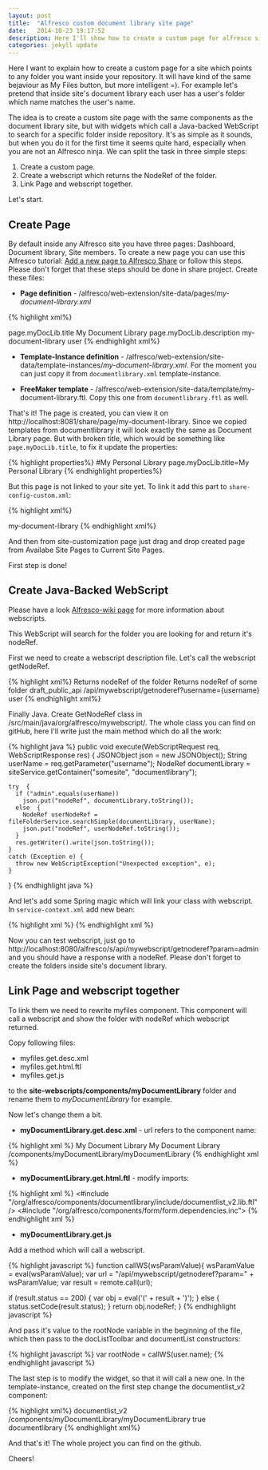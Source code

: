 ```yaml
---
layout: post
title:  "Alfresco custom document library site page"
date:   2014-10-23 19:17:52
description: Here I'll show how to create a custom page for alfresco site which points on some folder inside document library.
categories: jekyll update
---
```


Here I want to explain how to create a custom page for a site which points to any folder you want inside your repository. It will have kind of the same bejaviour as My Files button, but more intelligent =). For example let's pretend that inside site's document library each user has a user's folder which name matches the user's name.

The idea is to create a custom site page with the same components as the document library site, but with widgets which call a Java-backed WebScript to search for a specific folder inside repository. It's as simple as it sounds, but when you do it for the first time it seems quite hard, especially when you are not an Alfresco ninja. We can split the task in three simple steps:

1. Create a custom page. 
2. Create a webscript which returns the NodeRef of the folder.
3. Link Page and webscript together.

Let's start.

## Create Page

By default inside any Alfresco site you have three pages: Dashboard, Document library, Site members. To create a new page you can use this Alfresco tutorial: [Add a new page to Alfresco Share][add-page-tutorial] or follow this steps. Please don't forget that these steps should be done in share project. Create these files:

* **Page definition** - /alfresco/web-extension/site-data/pages/_my-document-library.xml_

{% highlight xml%}
<page>
  <title>My Document Library</title>
  <title-id>page.myDocLib.title</title-id>
  <description>My Document Library</description>
  <description-id>page.myDocLib.description</description-id>
  <template-instance>my-document-library</template-instance>
  <authentication>user</authentication>
</page>
{% endhighlight xml%}

* **Template-Instance definition** - /alfresco/web-extension/site-data/template-instances/_my-document-library.xml_. For the moment you can just copy it from `documentlibrary.xml` template-instance. 

* **FreeMaker template** - /alfresco/web-extension/site-data/template/my-document-library.ftl.
Copy this one from `documentlibrary.ftl` as well.

That's it! The page is created, you can view it on http://localhost:8081/share/page/my-document-library. Since we copied templates from documentlibrary it will look exactly the same as Document Library page. But with broken title, which would be something like `page.myDocLib.title`, to fix it update the properties:

{% highlight properties%}
#My Personal Library
page.myDocLib.title=My Personal Library
{% endhighlight properties%}

But this page is not linked to your site yet. To link it add this part to `share-config-custom.xml`:

{% highlight xml%}
<!-- Add a custom page type -->
  <config evaluator="string-compare" condition="SitePages">
    <pages>
      <page id="my-document-library">my-document-library</page>
    </pages>
  </config>
{% endhighlight xml%}

And then from site-customization page just drag and drop created page from Availabe Site Pages to Current Site Pages.

First step is done!

## Create Java-Backed WebScript

Please have a look [Alfresco-wiki page][webscript-wiki] for more information about webscripts.

This WebScript will search for the folder you are looking for and return it's nodeRef.

First we need to create a webscript description file. Let's call the webscript getNodeRef.

{% highlight xml%}
<webscript>
  <shortname>Returns nodeRef of the folder</shortname>
  <description>Returns nodeRef of some folder</description>
  <format default="json"/>
  <lifecycle>draft_public_api</lifecycle>
  <url>/api/mywebscript/getnoderef?username={username}</url>
  <authentication>user</authentication>
</webscript>
{% endhighlight xml%}

Finally Java. Create GetNodeRef class in /src/main/java/org/alfresco/mywebscript/. The whole class you can find on gitHub, here I'll write just the main method which do all the work:

{% highlight java %}
  public void execute(WebScriptRequest req, WebScriptResponse res) {
    JSONObject json = new JSONObject();
    String userName = req.getParameter("username");
    NodeRef documentLibrary = siteService.getContainer("somesite", "documentlibrary");

    try  {
      if ("admin".equals(userName))
        json.put("nodeRef", documentLibrary.toString());
      else  {
        NodeRef userNodeRef = fileFolderService.searchSimple(documentLibrary, userName);
        json.put("nodeRef", userNodeRef.toString());
      }
      res.getWriter().write(json.toString());
    }
    catch (Exception e) {
      throw new WebScriptException("Unexpected exception", e);
    }
  }
{% endhighlight java %}

And let's add some Spring magic which will link your class with webscript. In `service-context.xml` add new bean:

{% highlight xml %}
<bean id="webscript.getNodeRef.get" class="org.alfresco.mywebscript.GetNodeRef" parent="webscript">
  <property name="serviceRegistry" ref="ServiceRegistry"/>
</bean>
{% endhighlight xml %}

Now you can test webscript, just go to  http://localhost:8080/alfresco/s/api/mywebscript/getnoderef?param=admin and you should have a response with a nodeRef. Please don't forget to create the folders inside site's document library.

## Link Page and webscript together

To link them we need to rewrite myfiles component. This component will call a webscript and show the folder with nodeRef which webscript returned.

Copy following files:

* myfiles.get.desc.xml
* myfiles.get.html.ftl
* myfiles.get.js

to the **site-webscripts/components/myDocumentLibrary** folder and rename them to *myDocumentLibrary* for example.

 Now let's change them a bit.

* **myDocumentLibrary.get.desc.xml** - url refers to the component name:

{% highlight xml %}
<webscript>
  <shortname>My Document Library</shortname>
  <description>My Document Library</description>
  <url>/components/myDocumentLibrary/myDocumentLibrary</url>
</webscript>
{% endhighlight xml %}

* **myDocumentLibrary.get.html.ftl** - modify imports:

{% highlight xml %}
<#include "/org/alfresco/components/documentlibrary/include/documentlist_v2.lib.ftl" />
<#include "/org/alfresco/components/form/form.dependencies.inc">
{% endhighlight xml %}

* **myDocumentLibrary.get.js**

Add a method which will call a webscript.

{% highlight javascript %}
function callWS(wsParamValue){
  wsParamValue = eval(wsParamValue);
  var url = "/api/mywebscript/getnoderef?param=" + wsParamValue;
  var result = remote.call(url);

  if (result.status == 200)  {
    var obj = eval('(' + result + ')');
  } else {
    status.setCode(result.status);
  }
  return obj.nodeRef;
}
{% endhighlight javascript %}

And pass it's value to the rootNode variable in the beginning of the file, which then pass to the docListToolbar and documentList constructors:

{% highlight javascript %}
var rootNode = callWS(user.name);
{% endhighlight javascript %}

The last step is to modify the widget, so that it will call a new one. In the template-instance, created on the first step change the documentlist_v2 component:

{% highlight xml%}
<component>
  <region-id>documentlist_v2</region-id>
  <url>/components/myDocumentLibrary/myDocumentLibrary</url>
  <properties>
    <pagination>true</pagination>
    <dependencyGroup>documentlibrary</dependencyGroup>
  </properties>
</component>
{% endhighlight xml%}

And that's it! The whole project you can find on the github.

Cheers!

[add-page-tutorial]: http://docs.alfresco.com/4.1/tasks/tutorial-share-add-page.html
[webscript-wiki]: https://wiki.alfresco.com/wiki/Web_Scripts
